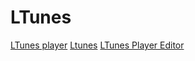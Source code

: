 # LTunes
[LTunes player](https://ltunes.herokuapp.com/#/)
[Ltunes](ltunes.gq/)
[LTunes Player Editor](https://github.com/LaganYT/old-jukebox)
